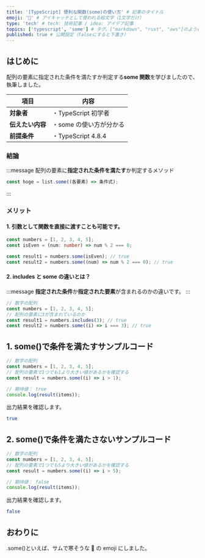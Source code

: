 ```yaml
---
title: '[TypeScript] 便利な関数(some)の使い方' # 記事のタイトル
emoji: '🥶' # アイキャッチとして使われる絵文字（1文字だけ）
type: 'tech' # tech: 技術記事 / idea: アイデア記事
topics: ['typescript', 'some'] # タグ。["markdown", "rust", "aws"]のように指定する
published: true # 公開設定（falseにすると下書き）
---
```


## はじめに

配列の要素に指定された条件を満たすか判定する**some 関数**を学びましたので、執筆しました。

| 項目             | 内容                    |
| ---------------- | ----------------------- |
| **対象者**       | ・TypeScript 初学者     |
| **伝えたい内容** | ・some の使い方が分かる |
| **前提条件**     | ・TypeScript 4.8.4      |

### 結論

:::message
配列の要素に**指定された条件を満たす**か判定するメソッド

```typescript
const hoge = list.some((各要素) => 条件式);
```

:::

### メリット

#### 1. 引数として関数を直接に渡すことも可能です。

```typescript
const numbers = [1, 2, 3, 4, 5];
const isEven = (num: number) => num % 2 === 0;

const result1 = numbers.some(isEven); // true
const result2 = numbers.some((num) => num % 2 === 0); // true
```

#### 2. includes と some の違いとは？

:::message
**指定された条件**か**指定された要素**が含まれるのかの違いです。
:::

```typescript
// 数字の配列
const numbers = [1, 2, 3, 4, 5];
// 配列の要素に3が含まれているのか
const result1 = numbers.includes(3); // true
const result2 = numbers.some((i) => i === 3); // true
```

## 1. some()で条件を満たすサンプルコード

```typescript
// 数字の配列
const numbers = [1, 2, 3, 4, 5];
// 配列の要素で1つでも1より大きい値があるかを確認する
const result = numbers.some((i) => i > 1);

// 期待値： true
console.log(result(items));
```

出力結果を確認します。

```bash
true
```

## 2. some()で条件を満たさないサンプルコード

```typescript
// 数字の配列
const numbers = [1, 2, 3, 4, 5];
// 配列の要素で1つでも5より大きい値があるかを確認する
const result = numbers.some((i) => i > 5);

// 期待値： false
console.log(result(items));
```

出力結果を確認します。

```bash
false
```

## おわりに

.some()といえば、サムで寒そうな 🥶 の emoji にしました。
